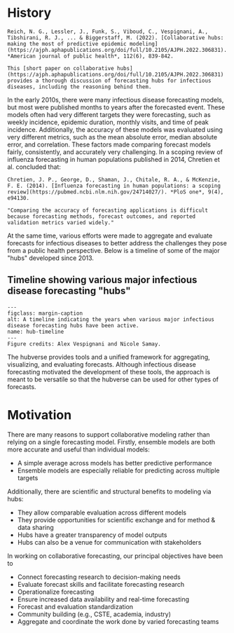 # History

```{margin}
Reich, N. G., Lessler, J., Funk, S., Viboud, C., Vespignani, A., Tibshirani, R. J., ... & Biggerstaff, M. (2022). [Collaborative hubs: making the most of predictive epidemic modeling](https://ajph.aphapublications.org/doi/full/10.2105/AJPH.2022.306831). *American journal of public health*, 112(6), 839-842.
```

```{admonition} Reference
This [short paper on collaborative hubs] (https://ajph.aphapublications.org/doi/full/10.2105/AJPH.2022.306831) provides a thorough discussion of forecasting hubs for infectious diseases, including the reasoning behind them.
```

In the early 2010s, there were many infectious disease forecasting models, but most were published months to years after the forecasted event. These models often had very different targets they were forecasting, such as weekly incidence, epidemic duration, monthly visits, and time of peak incidence. Additionally, the accuracy of these models was evaluated using very different metrics, such as the mean absolute error, median absolute error, and correlation. These factors made comparing forecast models fairly, consistently, and accurately very challenging. In a scoping review of influenza forecasting in human populations published in 2014, Chretien et al. concluded that:

```{margin}
Chretien, J. P., George, D., Shaman, J., Chitale, R. A., & McKenzie, F. E. (2014). [Influenza forecasting in human populations: a scoping review](https://pubmed.ncbi.nlm.nih.gov/24714027/). *PloS one*, 9(4), e94130.
```

```{epigraph}
"Comparing the accuracy of forecasting applications is difficult because forecasting methods, forecast outcomes, and reported validation metrics varied widely."
```

At the same time, various efforts were made to aggregate and evaluate forecasts for infectious diseases to better address the challenges they pose from a public health perspective. Below is a timeline of some of the major "hubs" developed since 2013.

## Timeline showing various major infectious disease forecasting "hubs"
```{figure} ../images/hub-timeline.png
---
figclass: margin-caption
alt: A timeline indicating the years when various major infectious disease forecasting hubs have been active.
name: hub-timeline
---
Figure credits: Alex Vespignani and Nicole Samay.
```

The hubverse provides tools and a unified framework for aggregating, visualizing, and evaluating forecasts. Although infectious disease forecasting motivated the development of these tools, the approach is meant to be versatile so that the hubverse can be used for other types of forecasts.

# Motivation

There are many reasons to support collaborative modeling rather than relying on a single forecasting model. Firstly, ensemble models are both more accurate and useful than individual models:
- A simple average across models has better predictive performance
- Ensemble models are especially reliable for predicting across multiple targets

Additionally, there are scientific and structural benefits to modeling via hubs:
- They allow comparable evaluation across different models
- They provide opportunities for scientific exchange and for method & data sharing
- Hubs have a greater transparency of model outputs
- Hubs can also be a venue for communication with stakeholders

In working on collaborative forecasting, our principal objectives have been to
- Connect forecasting research to decision-making needs
- Evaluate forecast skills and facilitate forecasting research
- Operationalize forecasting
- Ensure increased data availability and real-time forecasting
- Forecast and evaluation standardization
- Community building (e.g., CSTE, academia, industry)
- Aggregate and coordinate the work done by varied forecasting teams

